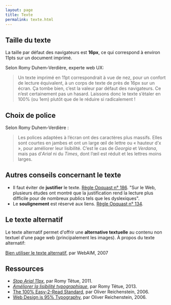 ```yaml
---
layout: page
title: Texte
permalink: texte.html
---
```


## Taille du texte

La taille par défaut des navigateurs est **16px**, ce qui correspond à environ 11pts sur un document imprimé.

Selon Romy Duhem-Verdière, experte web UX:

> Un texte imprimé en 11pt correspondrait à vue de nez, pour un confort de lecture équivalent, à un corps de texte de près de 16px sur un écran. Ça tombe bien, c’est la valeur par défaut des navigateurs. Ce n’est certainement pas un hasard. Laissons donc le texte s’étaler en 100% (ou 1em) plutôt que de le réduire si radicalement !

## Choix de police

Selon Romy Duhem-Verdière : 

> Les polices adaptées à l’écran ont des caractères plus massifs. Elles sont courtes en jambes et ont un large œil de lettre ou « hauteur d’x », pour améliorer leur lisibilité. C’est le cas de *Georgia* et *Verdana*, mais pas d’*Arial* ni du *Times*, dont l’œil est réduit et les lettres moins larges.

## Autres conseils concernant le texte

- Il faut éviter de **justifier** le texte. [Règle Opquast n° 186](https://checklists.opquast.com/fr/assurance-qualite-web/les-styles-ne-justifient-pas-le-texte). "Sur le Web, plusieurs études ont montré que la justification rend la lecture plus difficile pour de nombreux publics tels que les dyslexiques".
- Le **soulignement** est réservé aux liens. [Règle Opquast n° 134](https://checklists.opquast.com/fr/assurance-qualite-web/le-soulignement-est-reserve-aux-liens).

## Le texte alternatif

Le texte alternatif permet d'offrir une **alternative textuelle** au contenu non textuel d'une page web (principalement les images). À propos du texte alternatif:

[Bien utiliser le texte alternatif](http://www.pompage.net/traduction/Bien-utiliser-le-texte-alternatif), par WebAIM, 2007

## Ressources

- *[Stop Arial 11px](https://web.archive.org/web/20210702115957/http://romy.tetue.net/stop-arial-11px)*, par Romy Têtue, 2011.
- *[Améliorer la lisibilité typographique](https://web.archive.org/web/20230608031532/http://romy.tetue.net/ameliorer-lisibilite-typographique?lang=fr)*, par Romy Têtue, 2013.
- [The 100% Easy-2-Read Standard](https://ia.net/know-how/100e2r), par Oliver Reichenstein, 2006.
- [Web Design is 95% Typography](https://ia.net/know-how/the-web-is-all-about-typography-period), par Oliver Reichenstein, 2006.

